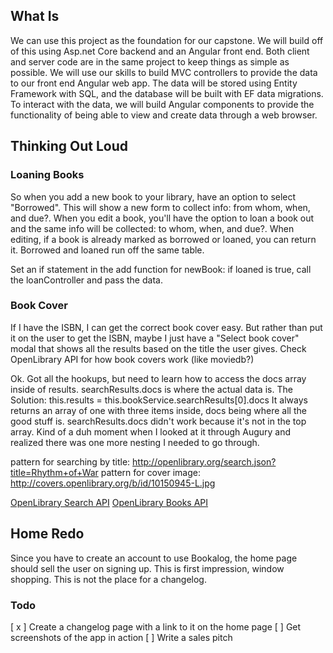 ## What Is
We can use this project as the foundation for our capstone. We will build off of this using Asp.net Core backend and an Angular front end. Both client and server code are in the same project to keep things as simple as possible. We will use our skills to build MVC controllers to provide the data to our front end Angular web app. The data will be stored using Entity Framework with SQL, and the database will be built with EF data migrations. To interact with the data, we will build Angular components to provide the functionality of being able to view and create data through a web browser.

## Thinking Out Loud

### Loaning Books
So when you add a new book to your library, have an option to select "Borrowed". This will show a new form to collect info: from whom, when, and due?. 
When you edit a book, you'll have the option to loan a book out and the same info will be collected: to whom, when, and due?. 
When editing, if a book is already marked as borrowed or loaned, you can return it. 
Borrowed and loaned run off the same table.

Set an if statement in the add function for newBook: if loaned is true, call the loanController and pass the data.

### Book Cover
If I have the ISBN, I can get the correct book cover easy. But rather than put it on the user to get the ISBN, maybe I just have a "Select book cover" modal that shows all the results based on the title the user gives. 
Check OpenLibrary API for how book covers work (like moviedb?)

Ok. Got all the hookups, but need to learn how to access the docs array inside of results. searchResults.docs is where the actual data is.
The Solution:
this.results = this.bookService.searchResults[0].docs
It always returns an array of one with three items inside, docs being where all the good stuff is. searchResults.docs didn't work because it's not in the top array. 
Kind of a duh moment when I looked at it through Augury and realized there was one more nesting I needed to go through.

pattern for searching by title:
http://openlibrary.org/search.json?title=Rhythm+of+War
pattern for cover image:
http://covers.openlibrary.org/b/id/10150945-L.jpg

[OpenLibrary Search API](https://openlibrary.org/dev/docs/api/search)
[OpenLibrary Books API](https://openlibrary.org/dev/docs/api/books)

## Home Redo
Since you have to create an account to use Bookalog, the home page should sell the user on signing up. This is first impression, window shopping. This is not the place for a changelog. 

### Todo
[ x ] Create a changelog page with a link to it on the home page
[ ] Get screenshots of the app in action
[ ] Write a sales pitch